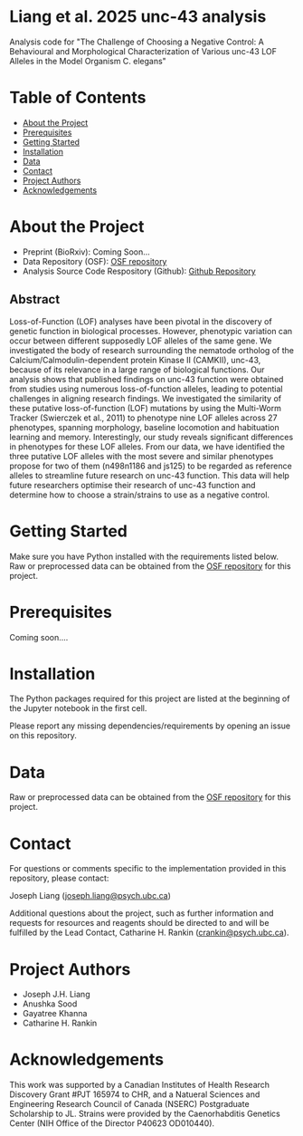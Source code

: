 # Liang et al. 2025 unc-43 analysis

Analysis code for "The Challenge of Choosing a Negative Control: A Behavioural and Morphological Characterization of Various unc-43 LOF Alleles in the Model Organism C. elegans"

# Table of Contents
* [About the Project](#About-the-Project)
* [Prerequisites](#Prerequisites)
* [Getting Started](#Getting-Started)
* [Installation](#Installation)
* [Data](#Data)
* [Contact](#Contact)
* [Project Authors](#Project-Authors)
* [Acknowledgements](#Acknowledgements)

# About the Project
- Preprint (BioRxiv): Coming Soon...
- Data Repository (OSF): [OSF repository](https://osf.io/znm4v/?view_only=2d429f7cb18d4f3a8dda606ba0d6d481)
- Analysis Source Code Respository (Github): [Github Repository](https://github.com/JosephLiangUBC/unc-43_brief_investigation.git)

## Abstract
Loss-of-Function (LOF) analyses have been pivotal in the discovery of genetic function in biological processes. However, phenotypic variation can occur between different supposedly LOF alleles of the same gene. We investigated the body of research surrounding the nematode ortholog of the Calcium/Calmodulin-dependent protein Kinase II (CAMKII), unc-43, because of its relevance in a large range of biological functions. Our analysis shows that published findings on unc-43 function were obtained from studies using numerous loss-of-function alleles, leading to potential challenges in aligning research findings. We investigated the similarity of these putative loss-of-function (LOF) mutations by using the Multi-Worm Tracker (Swierczek et al., 2011) to phenotype nine LOF alleles across 27 phenotypes, spanning morphology, baseline locomotion and habituation learning and memory. Interestingly, our study reveals significant differences in phenotypes for these LOF alleles. From our data, we have identified the three putative LOF alleles with the most severe and similar phenotypes propose for two of them (n498n1186 and js125) to be regarded as reference alleles to streamline future research on unc-43 function. This data will help future researchers optimise their research of unc-43 function and determine how to choose a strain/strains to use as a negative control. 
# Getting Started

Make sure you have Python installed with the requirements listed below. Raw or preprocessed data can be obtained from the [OSF repository](https://osf.io/znm4v/?view_only=2d429f7cb18d4f3a8dda606ba0d6d481) for this project.

# Prerequisites

Coming soon....

# Installation

The Python packages required for this project are listed at the beginning of the Jupyter notebook in the first cell. 

Please report any missing dependencies/requirements by opening an issue on this repository.

# Data

Raw or preprocessed data can be obtained from the [OSF repository](https://osf.io/znm4v/?view_only=2d429f7cb18d4f3a8dda606ba0d6d481) for this project.

# Contact

For questions or comments specific to the implementation provided in this repository, please contact:

Joseph Liang (joseph.liang@psych.ubc.ca)

Additional questions about the project, such as further information and requests for resources and reagents should be directed to and will be fulfilled by the Lead Contact, Catharine H. Rankin (crankin@psych.ubc.ca).

# Project Authors

* Joseph J.H. Liang
* Anushka Sood
* Gayatree Khanna
* Catharine H. Rankin


# Acknowledgements

This work was supported by a Canadian Institutes of Health Research Discovery Grant #PJT 165974 to CHR, and a Natueral Sciences and Engineering Research Council of Canada (NSERC) Postgraduate Scholarship to JL. Strains were provided by the Caenorhabditis Genetics Center (NIH Office of the Director P40623 OD010440).
